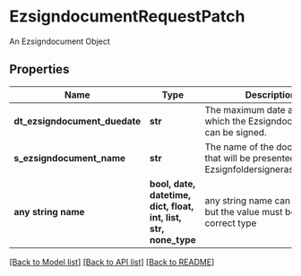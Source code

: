 # EzsigndocumentRequestPatch

An Ezsigndocument Object

## Properties
Name | Type | Description | Notes
------------ | ------------- | ------------- | -------------
**dt_ezsigndocument_duedate** | **str** | The maximum date and time at which the Ezsigndocument can be signed. | [optional] 
**s_ezsigndocument_name** | **str** | The name of the document that will be presented to Ezsignfoldersignerassociations | [optional] 
**any string name** | **bool, date, datetime, dict, float, int, list, str, none_type** | any string name can be used but the value must be the correct type | [optional]

[[Back to Model list]](../README.md#documentation-for-models) [[Back to API list]](../README.md#documentation-for-api-endpoints) [[Back to README]](../README.md)


